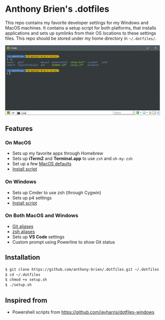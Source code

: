 # Anthony Brien's .dotfiles

This repo contains my favorite developer settings for my Windows and MacOS machines. It contains a setup script for both platforms, that installs applications and sets up symlinks from their OS locations to these settings files. This repo should be stored under my home directory in `~/.dotfiles/`.

![Cmder](cmder/anthony-cmder.png)

## Features

### On MacOS
- Sets up my favorite apps through Homebrew
- Sets up **iTerm2** and **Terminal.app** to use `zsh` and `oh-my-zsh`
- Set up a few [MacOS defaults](macos/set-defaults.sh)
- [Install script](setup.sh)

### On Windows
- Sets up Cmder to use zsh (through Cygwin)
- Sets up p4 settings
- [Install script](setup.bat)

### On Both MacOS and Windows
- [Git aliases](git/.gitconfig)
- [zsh aliases](zsh/.zshrc)
- Sets up **VS Code** settings
- Custom prompt using Powerline to show Git status

## Installation

```sh
$ git clone https://github.com/anthony-brien/.dotfiles.git ~/.dotfiles
$ cd ~/.dotfiles
$ chmod +x setup.sh
$ ./setup.sh
```

## Inspired from
* Powershell scripts from https://github.com/jayharris/dotfiles-windows